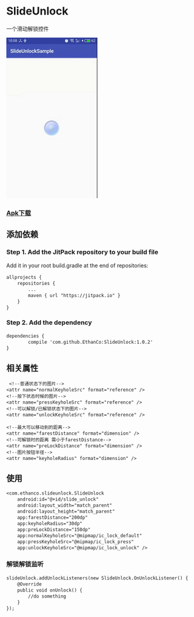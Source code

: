 # SlideUnlock #
一个滑动解锁控件  

![SlideUnlock](/SlideUnlock.gif)

### [Apk下载](https://github.com/EthanCo/SlideUnlock/raw/master/SlideUnlock.apk) ###

## 添加依赖 ##

### Step 1. Add the JitPack repository to your build file ###
Add it in your root build.gradle at the end of repositories:

	allprojects {
		repositories {
			...
			maven { url "https://jitpack.io" }
		}
	}  

### Step 2. Add the dependency ###

	dependencies {
	        compile 'com.github.EthanCo:SlideUnlock:1.0.2'
	}

## 相关属性 ##

	 <!--普通状态下的图片-->
    <attr name="normalKeyholeSrc" format="reference" />
    <!--按下状态时候的图片-->
    <attr name="pressKeyholeSrc" format="reference" />
    <!--可以解锁/已解锁状态下的图片-->
    <attr name="unlockKeyholeSrc" format="reference" />

    <!--最大可以移动到的距离-->
    <attr name="farestDistance" format="dimension" />
    <!--可解锁时的距离 需小于farestDistance-->
    <attr name="preLockDistance" format="dimension" />
    <!--图片按钮半径-->
    <attr name="keyholeRadius" format="dimension" />  

## 使用 ##

	<com.ethanco.slideunlock.SlideUnlock
        android:id="@+id/slide_unlock"
        android:layout_width="match_parent"
        android:layout_height="match_parent"
        app:farestDistance="200dp"
        app:keyholeRadius="30dp"
        app:preLockDistance="150dp"
        app:normalKeyholeSrc="@mipmap/ic_lock_default"
        app:pressKeyholeSrc="@mipmap/ic_lock_press"
        app:unlockKeyholeSrc="@mipmap/ic_lock_unlock" />  

### 解锁解锁监听 ###

	slideUnlock.addUnlockListeners(new SlideUnlock.OnUnlockListener() {
        @Override
        public void onUnlock() {
            //do something
        }
    });